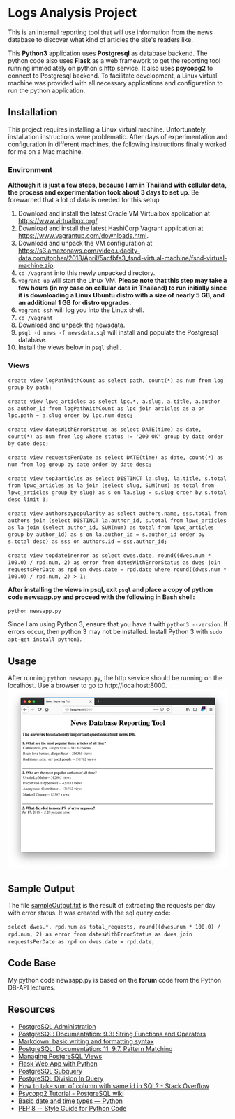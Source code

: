 # Logs Analysis Project

This is an internal reporting tool that will use information from the news database to discover what kind of articles the site's readers like.

This **Python3** application uses **Postgresql** as database backend. The python code also uses **Flask** as a web framework to get the reporting tool running immediately on python's http service. It also uses **psycopg2** to connect to Postgresql backend. To facilitate development, a Linux virtual machine was provided with all necessary applications and configuration to run the python application.

## Installation

This project requires installing a Linux virtual machine. Unfortunately, installation instructions were problematic. After days of experimentation and configuration in different machines, the following instructions finally worked for me on a Mac machine.

### Environment

**Although it is just a few steps, because I am in Thailand with cellular data, the process and experimentation took about 3 days to set up**. Be forewarned that a lot of data is needed for this setup.

1. Download and install the latest Oracle VM Virtualbox application at <a href="https://www.virtualbox.org/">https://www.virtualbox.org/</a>.
2. Download and install the latest HashiCorp Vagrant application at <a href="https://www.vagrantup.com/downloads.html">https://www.vagrantup.com/downloads.html</a>.
3. Download and unpack the VM configuration at <a href="https://s3.amazonaws.com/video.udacity-data.com/topher/2018/April/5acfbfa3_fsnd-virtual-machine/fsnd-virtual-machine.zip">https://s3.amazonaws.com/video.udacity-data.com/topher/2018/April/5acfbfa3_fsnd-virtual-machine/fsnd-virtual-machine.zip</a>.
4. `cd /vagrant` into this newly unpacked directory.
5. `vagrant up` will start the Linux VM. **Please note that this step may take a few hours (in my case on cellular data in Thailand) to run initially since it is downloading a Linux Ubuntu distro with a size of nearly 5 GB, and an additional 1 GB for distro upgrades.**
6. `vagrant ssh` will log you into the Linux shell.
7. `cd /vagrant`
8. Download and unpack the <a href="https://d17h27t6h515a5.cloudfront.net/topher/2016/August/57b5f748_newsdata/newsdata.zip">newsdata</a>.
9. `psql -d news -f newsdata.sql` will install and populate the Postgresql database.
10. Install the views below in `psql` shell.

### Views

```
create view logPathWithCount as select path, count(*) as num from log group by path;

create view lpwc_articles as select lpc.*, a.slug, a.title, a.author as author_id from logPathWithCount as lpc join articles as a on lpc.path ~ a.slug order by lpc.num desc;

create view datesWithErrorStatus as select DATE(time) as date, count(*) as num from log where status != '200 OK' group by date order by date desc;

create view requestsPerDate as select DATE(time) as date, count(*) as num from log group by date order by date desc;

create view top3articles as select DISTINCT la.slug, la.title, s.total from lpwc_articles as la join (select slug, SUM(num) as total from lpwc_articles group by slug) as s on la.slug = s.slug order by s.total desc limit 3;

create view authorsbypopularity as select authors.name, sss.total from authors join (select DISTINCT la.author_id, s.total from lpwc_articles as la join (select author_id, SUM(num) as total from lpwc_articles group by author_id) as s on la.author_id = s.author_id order by s.total desc) as sss on authors.id = sss.author_id;

create view topdateinerror as select dwes.date, round((dwes.num * 100.0) / rpd.num, 2) as error from datesWithErrorStatus as dwes join requestsPerDate as rpd on dwes.date = rpd.date where round((dwes.num * 100.0) / rpd.num, 2) > 1;
```

**After installing the views in psql, exit `psql` and place a copy of python code newsapp.py and proceed with the following in Bash shell:**

`python newsapp.py`

Since I am using Python 3, ensure that you have it with `python3 --version`. If errors occur, then python 3 may not be installed. Install Python 3 with `sudo apt-get install python3`.

## Usage

After running `python newsapp.py`, the http service should be running on the localhost. Use a browser to go to http://localhost:8000.
![image](supplement/ReportingToolScreenShot.png)

## Sample Output

The file <a href="sampleOutput.txt">sampleOutput.txt</a> is the result of extracting the requests per day with error status. It was created with the sql query code:

`select dwes.*, rpd.num as total_requests, round((dwes.num * 100.0) / rpd.num, 2) as error from datesWithErrorStatus as dwes join requestsPerDate as rpd on dwes.date = rpd.date;`

## Code Base

My python code newsapp.py is based on the **forum** code from the Python DB-API lectures.

## Resources

* <a href="http://www.postgresqltutorial.com/postgresql-administration/">PostgreSQL Administration</a>
* <a href="https://www.postgresql.org/docs/9.3/functions-string.html">PostgreSQL: Documentation: 9.3: String Functions and Operators</a>
* <a href="https://help.github.com/articles/basic-writing-and-formatting-syntax/">Markdown: basic writing and formatting syntax</a>
* <a href="https://www.postgresql.org/docs/current/functions-matching.html">PostgreSQL: Documentation: 11: 9.7. Pattern Matching</a>
* <a href="http://www.postgresqltutorial.com/managing-postgresql-views/">Managing PostgreSQL Views</a>
* <a href="https://pythonspot.com/flask-web-app-with-python/">Flask Web App with Python</a>
* <a href="http://www.postgresqltutorial.com/postgresql-subquery/">PostgreSQL Subquery</a>
* <a href="https://dba.stackexchange.com/questions/75622/postgresql-division-in-query-not-working">PostgreSQL Division In Query</a>
* <a href="https://stackoverflow.com/questions/12864467/how-to-take-sum-of-column-with-same-id-in-sql">How to take sum of column with same id in SQL? - Stack Overflow</a>
* <a href="https://wiki.postgresql.org/wiki/Psycopg2_Tutorial">Psycopg2 Tutorial - PostgreSQL wiki</a>
* <a href="https://docs.python.org/2/library/datetime.html">Basic date and time types — Python</a>
* <a href="https://www.python.org/dev/peps/pep-0008/">PEP 8 -- Style Guide for Python Code</a>
